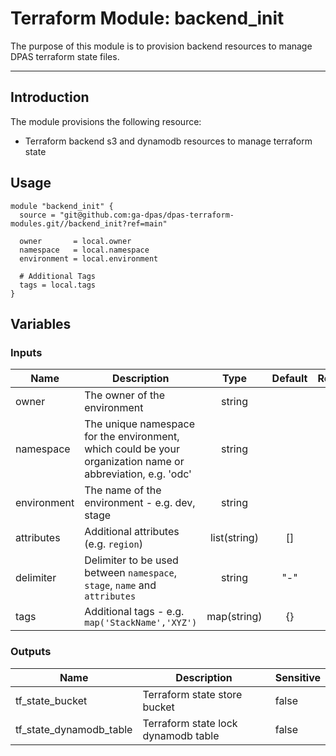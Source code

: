 # Terraform Module: backend_init

The purpose of this module is to provision backend resources to manage DPAS terraform state files.

---

## Introduction

The module provisions the following resource:

- Terraform backend s3 and dynamodb resources to manage terraform state

## Usage

```hcl-terraform
module "backend_init" {
  source = "git@github.com:ga-dpas/dpas-terraform-modules.git//backend_init?ref=main"

  owner       = local.owner
  namespace   = local.namespace
  environment = local.environment

  # Additional Tags
  tags = local.tags
}
```

## Variables

### Inputs
| Name        | Description                                                                                                 |     Type     | Default | Required |
|-------------|-------------------------------------------------------------------------------------------------------------|:------------:|:-------:|:--------:|
| owner       | The owner of the environment                                                                                |    string    |         |   Yes    |
| namespace   | The unique namespace for the environment, which could be your organization name or abbreviation, e.g. 'odc' |    string    |         |   Yes    |
| environment | The name of the environment - e.g. dev, stage                                                               |    string    |         |   Yes    |
| attributes  | Additional attributes (e.g. `region`)                                                                       | list(string) |   []    |    No    |
| delimiter   | Delimiter to be used between `namespace`, `stage`, `name` and `attributes`                                  |    string    |   "-"   |    No    |
| tags        | Additional tags - e.g. `map('StackName','XYZ')`                                                             | map(string)  |   {}    |    No    |

### Outputs
| Name                    | Description                         | Sensitive |
|-------------------------|-------------------------------------|-----------|
| tf_state_bucket         | Terraform state store bucket        | false     |
| tf_state_dynamodb_table | Terraform state lock dynamodb table | false     |
